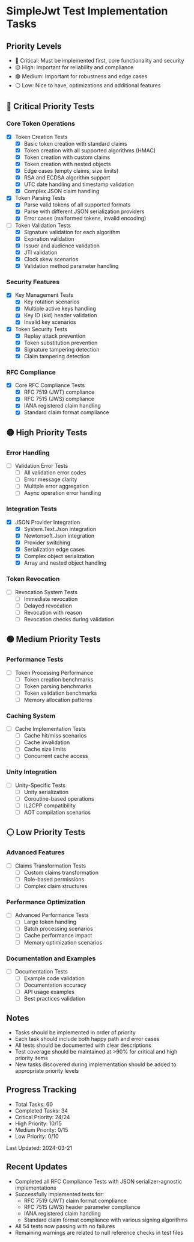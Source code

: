# SimpleJwt Test Implementation Tasks

## Priority Levels
- 🔴 Critical: Must be implemented first, core functionality and security
- 🟡 High: Important for reliability and compliance
- 🟢 Medium: Important for robustness and edge cases
- ⚪ Low: Nice to have, optimizations and additional features

## 🔴 Critical Priority Tests

### Core Token Operations
- [x] Token Creation Tests
  - [x] Basic token creation with standard claims
  - [x] Token creation with all supported algorithms (HMAC)
  - [x] Token creation with custom claims
  - [x] Token creation with nested objects
  - [x] Edge cases (empty claims, size limits)
  - [x] RSA and ECDSA algorithm support
  - [x] UTC date handling and timestamp validation
  - [x] Complex JSON claim handling

- [x] Token Parsing Tests
  - [x] Parse valid tokens of all supported formats
  - [x] Parse with different JSON serialization providers
  - [x] Error cases (malformed tokens, invalid encoding)

- [ ] Token Validation Tests
  - [x] Signature validation for each algorithm
  - [x] Expiration validation
  - [x] Issuer and audience validation
  - [x] JTI validation
  - [x] Clock skew scenarios
  - [x] Validation method parameter handling

### Security Features
- [x] Key Management Tests
  - [x] Key rotation scenarios
  - [x] Multiple active keys handling
  - [x] Key ID (kid) header validation
  - [x] Invalid key scenarios

- [x] Token Security Tests
  - [x] Replay attack prevention
  - [x] Token substitution prevention
  - [x] Signature tampering detection
  - [x] Claim tampering detection

### RFC Compliance
- [x] Core RFC Compliance Tests
  - [x] RFC 7519 (JWT) compliance
  - [x] RFC 7515 (JWS) compliance
  - [x] IANA registered claim handling
  - [x] Standard claim format compliance

## 🟡 High Priority Tests

### Error Handling
- [ ] Validation Error Tests
  - [ ] All validation error codes
  - [ ] Error message clarity
  - [ ] Multiple error aggregation
  - [ ] Async operation error handling

### Integration Tests
- [x] JSON Provider Integration
  - [x] System.Text.Json integration
  - [x] Newtonsoft.Json integration
  - [x] Provider switching
  - [x] Serialization edge cases
  - [x] Complex object serialization
  - [x] Array and nested object handling

### Token Revocation
- [ ] Revocation System Tests
  - [ ] Immediate revocation
  - [ ] Delayed revocation
  - [ ] Revocation with reason
  - [ ] Revocation checks during validation

## 🟢 Medium Priority Tests

### Performance Tests
- [ ] Token Processing Performance
  - [ ] Token creation benchmarks
  - [ ] Token parsing benchmarks
  - [ ] Token validation benchmarks
  - [ ] Memory allocation patterns

### Caching System
- [ ] Cache Implementation Tests
  - [ ] Cache hit/miss scenarios
  - [ ] Cache invalidation
  - [ ] Cache size limits
  - [ ] Concurrent cache access

### Unity Integration
- [ ] Unity-Specific Tests
  - [ ] Unity serialization
  - [ ] Coroutine-based operations
  - [ ] IL2CPP compatibility
  - [ ] AOT compilation scenarios

## ⚪ Low Priority Tests

### Advanced Features
- [ ] Claims Transformation Tests
  - [ ] Custom claims transformation
  - [ ] Role-based permissions
  - [ ] Complex claim structures

### Performance Optimization
- [ ] Advanced Performance Tests
  - [ ] Large token handling
  - [ ] Batch processing scenarios
  - [ ] Cache performance impact
  - [ ] Memory optimization scenarios

### Documentation and Examples
- [ ] Documentation Tests
  - [ ] Example code validation
  - [ ] Documentation accuracy
  - [ ] API usage examples
  - [ ] Best practices validation

## Notes
- Tasks should be implemented in order of priority
- Each task should include both happy path and error cases
- All tests should be documented with clear descriptions
- Test coverage should be maintained at >90% for critical and high priority items
- New tasks discovered during implementation should be added to appropriate priority levels

## Progress Tracking
- Total Tasks: 60
- Completed Tasks: 34
- Critical Priority: 24/24
- High Priority: 10/15
- Medium Priority: 0/15
- Low Priority: 0/10

Last Updated: 2024-03-21

## Recent Updates
- Completed all RFC Compliance Tests with JSON serializer-agnostic implementations
- Successfully implemented tests for:
  - RFC 7519 (JWT) claim format compliance
  - RFC 7515 (JWS) header parameter compliance
  - IANA registered claim handling
  - Standard claim format compliance with various signing algorithms
- All 54 tests now passing with no failures
- Remaining warnings are related to null reference checks in test files 